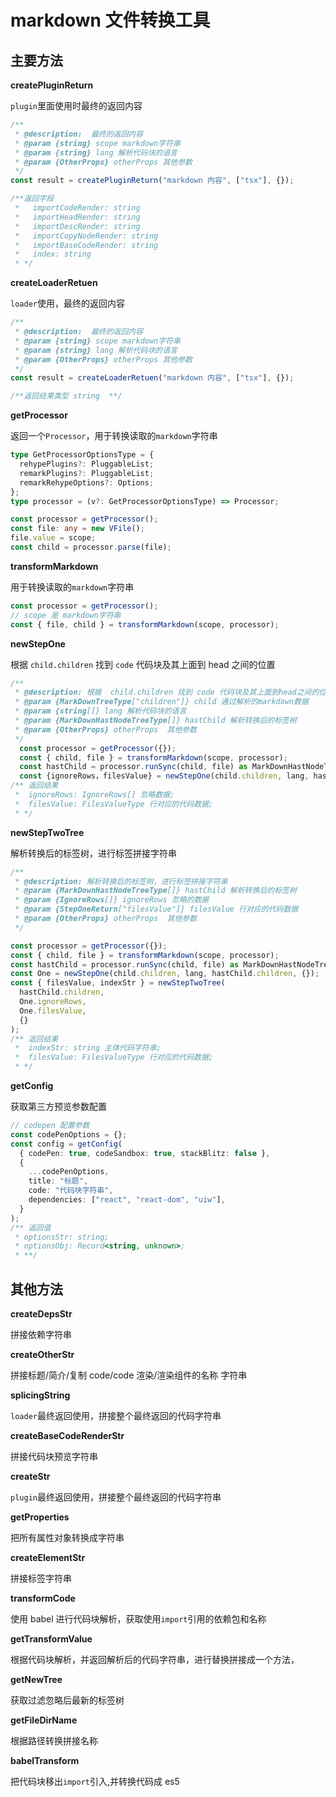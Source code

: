 # markdown 文件转换工具

## 主要方法

**createPluginReturn**

`plugin`里面使用时最终的返回内容

```ts
/**
 * @description:  最终的返回内容
 * @param {string} scope markdown字符串
 * @param {string} lang 解析代码块的语言
 * @param {OtherProps} otherProps 其他参数
 */
const result = createPluginReturn("markdown 内容", ["tsx"], {});

/**返回字段
 *   importCodeRender: string
 *   importHeadRender: string
 *   importDescRender: string
 *   importCopyNodeRender: string
 *   importBaseCodeRender: string
 *   index: string
 * */
```

**createLoaderRetuen**

`loader`使用，最终的返回内容

```ts
/**
 * @description:  最终的返回内容
 * @param {string} scope markdown字符串
 * @param {string} lang 解析代码块的语言
 * @param {OtherProps} otherProps 其他参数
 */
const result = createLoaderRetuen("markdown 内容", ["tsx"], {});

/**返回结果类型 string  **/
```

**getProcessor**

返回一个`Processor`，用于转换读取的`markdown`字符串

```ts
type GetProcessorOptionsType = {
  rehypePlugins?: PluggableList;
  remarkPlugins?: PluggableList;
  remarkRehypeOptions?: Options;
};
type processor = (v?: GetProcessorOptionsType) => Processor;

const processor = getProcessor();
const file: any = new VFile();
file.value = scope;
const child = processor.parse(file);
```

**transformMarkdown**

用于转换读取的`markdown`字符串

```ts
const processor = getProcessor();
// scope 是 markdown字符串
const { file, child } = transformMarkdown(scope, processor);
```

**newStepOne**

根据 `child.children` 找到 `code` 代码块及其上面到 head 之间的位置

```ts
/**
 * @description: 根据  child.children 找到 code 代码块及其上面到head之间的位置
 * @param {MarkDownTreeType["children"]} child 通过解析的markdown数据
 * @param {string[]} lang 解析代码块的语言
 * @param {MarkDownHastNodeTreeType[]} hastChild 解析转换后的标签树
 * @param {OtherProps} otherProps  其他参数
 */
  const processor = getProcessor({});
  const { child, file } = transformMarkdown(scope, processor);
  const hastChild = processor.runSync(child, file) as MarkDownHastNodeTreeType;
  const {ignoreRows，filesValue} = newStepOne(child.children, lang, hastChild.children,{});
/** 返回结果
 *  ignoreRows: IgnoreRows[] 忽略数据;
 *  filesValue: FilesValueType 行对应的代码数据;
 * */

```

**newStepTwoTree**

解析转换后的标签树，进行标签拼接字符串

```ts
/**
 * @description: 解析转换后的标签树，进行标签拼接字符串
 * @param {MarkDownHastNodeTreeType[]} hastChild 解析转换后的标签树
 * @param {IgnoreRows[]} ignoreRows 忽略的数据
 * @param {StepOneReturn["filesValue"]} filesValue 行对应的代码数据
 * @param {OtherProps} otherProps  其他参数
 */

const processor = getProcessor({});
const { child, file } = transformMarkdown(scope, processor);
const hastChild = processor.runSync(child, file) as MarkDownHastNodeTreeType;
const One = newStepOne(child.children, lang, hastChild.children, {});
const { filesValue, indexStr } = newStepTwoTree(
  hastChild.children,
  One.ignoreRows,
  One.filesValue,
  {}
);
/** 返回结果
 *  indexStr: string 主体代码字符串;
 *  filesValue: FilesValueType 行对应的代码数据;
 * */
```

**getConfig**

获取第三方预览参数配置

```ts
// codepen 配置参数
const codePenOptions = {};
const config = getConfig(
  { codePen: true, codeSandbox: true, stackBlitz: false },
  {
    ...codePenOptions,
    title: "标题",
    code: "代码块字符串",
    dependencies: ["react", "react-dom", "uiw"],
  }
);
/** 返回值
 * optionsStr: string;
 * optionsObj: Record<string, unknown>;
 * **/
```

## 其他方法

**createDepsStr**

拼接依赖字符串

**createOtherStr**

拼接标题/简介/复制 code/code 渲染/渲染组件的名称 字符串

**splicingString**

`loader`最终返回使用，拼接整个最终返回的代码字符串

**createBaseCodeRenderStr**

拼接代码块预览字符串

**createStr**

`plugin`最终返回使用，拼接整个最终返回的代码字符串

**getProperties**

把所有属性对象转换成字符串

**createElementStr**

拼接标签字符串

**transformCode**

使用 babel 进行代码块解析，获取使用`import`引用的依赖包和名称

**getTransformValue**

根据代码块解析，并返回解析后的代码字符串，进行替换拼接成一个方法，

**getNewTree**

获取过滤忽略后最新的标签树

**getFileDirName**

根据路径转换拼接名称

**babelTransform**

把代码块移出`import`引入,并转换代码成 es5
